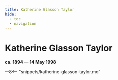 ```yaml
---
title: Katherine Glasson Taylor
hide:
  - toc
  - navigation 
---
```


# Katherine Glasson Taylor

**ca. 1894 — 14 May 1998**

--8<-- "snippets/katherine-glasson-taylor.md"

